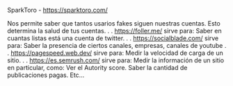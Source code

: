 SparkToro - https://sparktoro.com/

Nos permite saber que tantos usarios fakes siguen nuestras cuentas.
Esto determina la salud de tus cuentas. . . https://foller.me/ sirve para:
Saber en cuantas listas está una cuenta de twitter. . . https://socialblade.com/ sirve para:
Saber la presencia de ciertos canales, empresas, canales de youtube . . https://pagespeed.web.dev/ sirve para:
Medir la velocidad de carga de un sitio. . . https://es.semrush.com/ sirve para:
Medir la información de un sitio en particular, como:
Ver el Autority score.
Saber la cantidad de publicaciones pagas.
Etc...



